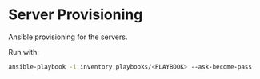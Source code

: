 Server Provisioning
===================

Ansible provisioning for the servers.

Run with:

```sh
ansible-playbook -i inventory playbooks/<PLAYBOOK> --ask-become-pass
```
